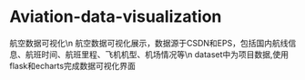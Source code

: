 # Aviation-data-visualization
航空数据可视化\n
航空数据可视化展示，数据源于CSDN和EPS，包括国内航线信息、航班时间、航班里程、飞机机型、机场情况等\n
dataset中为项目数据,使用flask和echarts完成数据可视化界面
